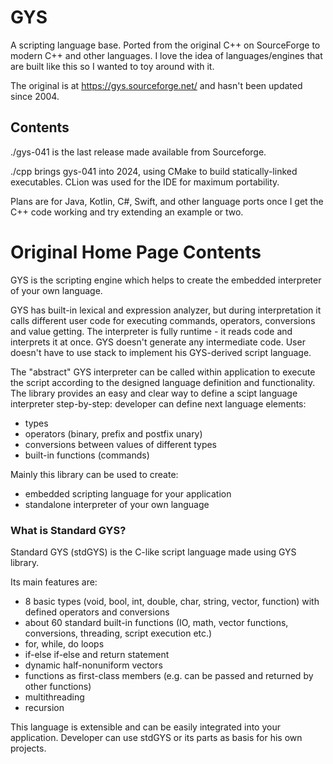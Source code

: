 # GYS
A scripting language base. Ported from the original C++ on SourceForge to modern C++ and other languages. I love the idea of languages/engines that are built like this so I wanted to toy around with it.

The original is at https://gys.sourceforge.net/ and hasn't been updated since 2004.

## Contents
./gys-041 is the last release made available from Sourceforge.

./cpp brings gys-041 into 2024, using CMake to build statically-linked executables. CLion was used for the IDE for maximum portability.

Plans are for Java, Kotlin, C#, Swift, and other language ports once I get the C++ code working and try extending an example or two.



# Original Home Page Contents
GYS is the scripting engine which helps to create the embedded interpreter of your own language.

GYS has built-in lexical and expression analyzer, but during interpretation it calls different user code for executing commands, operators, conversions and value getting. The interpreter is fully runtime - it reads code and interprets it at once. GYS doesn't generate any intermediate code. User doesn't have to use stack to implement his GYS-derived script language.

The "abstract" GYS interpreter can be called within application to execute the script according to the designed language definition and functionality. The library provides an easy and clear way to define a scipt language interpreter step-by-step: developer can define next language elements:

* types
* operators (binary, prefix and postfix unary)
* conversions between values of different types
* built-in functions (commands)

Mainly this library can be used to create:

* embedded scripting language for your application
* standalone interpreter of your own language

### What is Standard GYS?
Standard GYS (stdGYS) is the C-like script language made using GYS library.

Its main features are:

* 8 basic types (void, bool, int, double, char, string, vector, function) with defined operators and conversions
* about 60 standard built-in functions (IO, math, vector functions, conversions, threading, script execution etc.)
* for, while, do loops
* if-else if-else and return statement
* dynamic half-nonuniform vectors
* functions as first-class members (e.g. can be passed and returned by other functions)
* multithreading
* recursion

This language is extensible and can be easily integrated into your application. Developer can use stdGYS or its parts as basis for his own projects.


